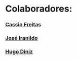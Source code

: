 # Colaboradores:

### [Cassio Freitas](https://github.com/cassiofreitas)
### [José Iranildo](https://github.com/NICKN1)
### [Hugo Diniz](https://github.com/Hugogdiniz)
